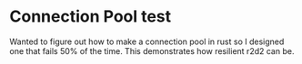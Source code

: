 # Connection Pool test

Wanted to figure out how to make a connection pool in rust so I designed one that fails 50% of the time.
This demonstrates how resilient r2d2 can be.
